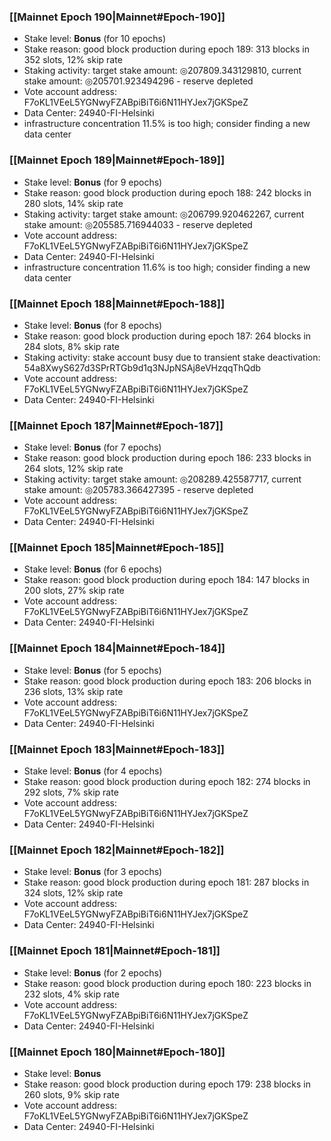 ### [[Mainnet Epoch 190|Mainnet#Epoch-190]]
* Stake level: **Bonus** (for 10 epochs)
* Stake reason: good block production during epoch 189: 313 blocks in 352 slots, 12% skip rate
* Staking activity: target stake amount: ◎207809.343129810, current stake amount: ◎205701.923494296 - reserve depleted
* Vote account address: F7oKL1VEeL5YGNwyFZABpiBiT6i6N11HYJex7jGKSpeZ
* Data Center: 24940-FI-Helsinki
* infrastructure concentration 11.5% is too high; consider finding a new data center
### [[Mainnet Epoch 189|Mainnet#Epoch-189]]
* Stake level: **Bonus** (for 9 epochs)
* Stake reason: good block production during epoch 188: 242 blocks in 280 slots, 14% skip rate
* Staking activity: target stake amount: ◎206799.920462267, current stake amount: ◎205585.716944033 - reserve depleted
* Vote account address: F7oKL1VEeL5YGNwyFZABpiBiT6i6N11HYJex7jGKSpeZ
* Data Center: 24940-FI-Helsinki
* infrastructure concentration 11.6% is too high; consider finding a new data center
### [[Mainnet Epoch 188|Mainnet#Epoch-188]]
* Stake level: **Bonus** (for 8 epochs)
* Stake reason: good block production during epoch 187: 264 blocks in 284 slots, 8% skip rate
* Staking activity: stake account busy due to transient stake deactivation: 54a8XwyS627d3SPrRTGb9d1q3NJpNSAj8eVHzqqThQdb
* Vote account address: F7oKL1VEeL5YGNwyFZABpiBiT6i6N11HYJex7jGKSpeZ
* Data Center: 24940-FI-Helsinki
### [[Mainnet Epoch 187|Mainnet#Epoch-187]]
* Stake level: **Bonus** (for 7 epochs)
* Stake reason: good block production during epoch 186: 233 blocks in 264 slots, 12% skip rate
* Staking activity: target stake amount: ◎208289.425587717, current stake amount: ◎205783.366427395 - reserve depleted
* Vote account address: F7oKL1VEeL5YGNwyFZABpiBiT6i6N11HYJex7jGKSpeZ
* Data Center: 24940-FI-Helsinki
### [[Mainnet Epoch 185|Mainnet#Epoch-185]]
* Stake level: **Bonus** (for 6 epochs)
* Stake reason: good block production during epoch 184: 147 blocks in 200 slots, 27% skip rate
* Vote account address: F7oKL1VEeL5YGNwyFZABpiBiT6i6N11HYJex7jGKSpeZ
* Data Center: 24940-FI-Helsinki
### [[Mainnet Epoch 184|Mainnet#Epoch-184]]
* Stake level: **Bonus** (for 5 epochs)
* Stake reason: good block production during epoch 183: 206 blocks in 236 slots, 13% skip rate
* Vote account address: F7oKL1VEeL5YGNwyFZABpiBiT6i6N11HYJex7jGKSpeZ
* Data Center: 24940-FI-Helsinki
### [[Mainnet Epoch 183|Mainnet#Epoch-183]]
* Stake level: **Bonus** (for 4 epochs)
* Stake reason: good block production during epoch 182: 274 blocks in 292 slots, 7% skip rate
* Vote account address: F7oKL1VEeL5YGNwyFZABpiBiT6i6N11HYJex7jGKSpeZ
* Data Center: 24940-FI-Helsinki
### [[Mainnet Epoch 182|Mainnet#Epoch-182]]
* Stake level: **Bonus** (for 3 epochs)
* Stake reason: good block production during epoch 181: 287 blocks in 324 slots, 12% skip rate
* Vote account address: F7oKL1VEeL5YGNwyFZABpiBiT6i6N11HYJex7jGKSpeZ
* Data Center: 24940-FI-Helsinki
### [[Mainnet Epoch 181|Mainnet#Epoch-181]]
* Stake level: **Bonus** (for 2 epochs)
* Stake reason: good block production during epoch 180: 223 blocks in 232 slots, 4% skip rate
* Vote account address: F7oKL1VEeL5YGNwyFZABpiBiT6i6N11HYJex7jGKSpeZ
* Data Center: 24940-FI-Helsinki
### [[Mainnet Epoch 180|Mainnet#Epoch-180]]
* Stake level: **Bonus**
* Stake reason: good block production during epoch 179: 238 blocks in 260 slots, 9% skip rate
* Vote account address: F7oKL1VEeL5YGNwyFZABpiBiT6i6N11HYJex7jGKSpeZ
* Data Center: 24940-FI-Helsinki